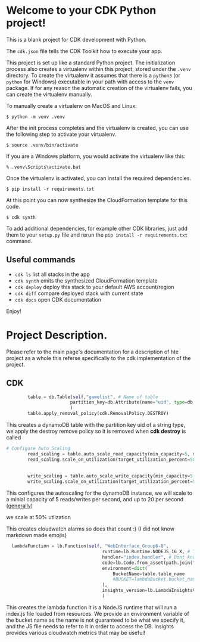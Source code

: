 
# Welcome to your CDK Python project!

This is a blank project for CDK development with Python.

The `cdk.json` file tells the CDK Toolkit how to execute your app.

This project is set up like a standard Python project.  The initialization
process also creates a virtualenv within this project, stored under the `.venv`
directory.  To create the virtualenv it assumes that there is a `python3`
(or `python` for Windows) executable in your path with access to the `venv`
package. If for any reason the automatic creation of the virtualenv fails,
you can create the virtualenv manually.

To manually create a virtualenv on MacOS and Linux:

```
$ python -m venv .venv
```

After the init process completes and the virtualenv is created, you can use the following
step to activate your virtualenv.

```
$ source .venv/bin/activate
```

If you are a Windows platform, you would activate the virtualenv like this:

```
% .venv\Scripts\activate.bat
```

Once the virtualenv is activated, you can install the required dependencies.

```
$ pip install -r requirements.txt
```

At this point you can now synthesize the CloudFormation template for this code.

```
$ cdk synth
```

To add additional dependencies, for example other CDK libraries, just add
them to your `setup.py` file and rerun the `pip install -r requirements.txt`
command.

## Useful commands

 * `cdk ls`          list all stacks in the app
 * `cdk synth`       emits the synthesized CloudFormation template
 * `cdk deploy`      deploy this stack to your default AWS account/region
 * `cdk diff`        compare deployed stack with current state
 * `cdk docs`        open CDK documentation

Enjoy!

# Project Description.
Please refer to the main page's documentation for a description of hte project as a whole this referse specifically to the cdk implementation of the project.

## CDK 

```python
        table = db.Table(self,"gamelist", # Name of table
                        partition_key=db.Attribute(name="uid", type=db.AttributeType.STRING) # Create partition key
                        )
        table.apply_removal_policy(cdk.RemovalPolicy.DESTROY)
```
This creates a dynamoDB table with the partition key uid of a string type, we apply the destroy remove policy so it is removed when **cdk destroy** is called  

```python
# Configure Auto Scaling 
        read_scaling = table.auto_scale_read_capacity(min_capacity=5, max_capacity=20) # Values taken from CF. Sets min and max values 
        read_scaling.scale_on_utilization(target_utilization_percent=50, scale_in_cooldown=cdk.Duration.seconds(600), scale_out_cooldown=cdk.Duration.seconds(50)) #Scale read 
        
        
        write_scaling = table.auto_scale_write_capacity(min_capacity=5, max_capacity=20) # values taken from CF. Sets min and max values 
        write_scaling.scale_on_utilization(target_utilization_percent=50, scale_in_cooldown=cdk.Duration.seconds(600), scale_out_cooldown=cdk.Duration.seconds(50)) #Scale write
```
This configures the autoscaling for the dynamoDB instance, we will scale to a minial capacity of 5 reads/writes per second, and up to 20 per second ([generally](https://docs.aws.amazon.com/amazondynamodb/latest/developerguide/ProvisionedThroughput.html))

we scale at 50% utlization 

This creates cloudwatch alarms so does that count :) (I did not know markdown made emojis)


```python
  lambdaFunction = lb.Function(self, "WebInterface_Group6-8", 
                                    runtime=lb.Runtime.NODEJS_16_X, # This runtime can likely be changed!
                                    handler="index.handler", # Dont know what this is refering to, could be changed to index.js as it could refer to the entrypoint
                                    code=lb.Code.from_asset(path.join("resources")), # Set to some directory relative to the current one
                                    environment=dict(
                                        BucketName=table.table_name
                                        #BUCKET=lambdaBucket.bucket_name
                                    ),
                                    insights_version=lb.LambdaInsightsVersion.VERSION_1_0_98_0
                                    ) 
```
This creates the lambda function it is a NodeJS runtime that will run a index.js file loaded from resources. We provide an environment variable of the bucket name as the name is not guaranteed to be what we specify it, and the JS file needs to refer to it in order to access the DB. Insights provides various cloudwatch metrics that may be useful!

